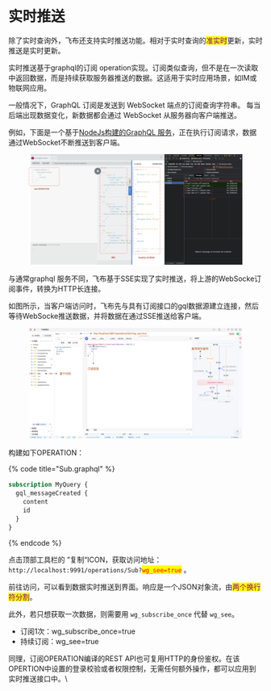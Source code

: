 # 实时推送

除了实时查询外，飞布还支持实时推送功能。相对于实时查询的<mark style="color:purple;">准实时</mark>更新，实时推送是实时更新。

实时推送基于graphql的订阅 operation实现。订阅类似查询，但不是在一次读取中返回数据，而是持续获取服务器推送的数据。这适用于实时应用场景，如IM或物联网应用。

一般情况下，GraphQL 订阅是发送到 WebSocket 端点的订阅查询字符串。 每当后端出现数据变化，新数据都会通过 WebSocket 从服务器向客户端推送。

例如，下面是一个基于[NodeJs构建的GraphQL 服务](../../he-xin-gai-nian/graphql.md#graphql-server)，正在执行订阅请求，数据通过WebSocket不断推送到客户端。

<figure><img src="../../.gitbook/assets/image (46).png" alt=""><figcaption></figcaption></figure>

与通常graphql 服务不同，飞布基于SSE实现了实时推送，将上游的WebSocke订阅事件，转换为HTTP长连接。

如图所示，当客户端访问时，飞布先与具有订阅接口的gql数据源建立连接，然后等待WebSocke推送数据，并将数据在通过SSE推送给客户端。

<figure><img src="../../.gitbook/assets/image (47).png" alt=""><figcaption></figcaption></figure>

构建如下OPERATION：

{% code title="Sub.graphql" %}
```graphql
subscription MyQuery {
  gql_messageCreated {
    content
    id
  }
}
```
{% endcode %}

点击顶部工具栏的 ”复制“ICON，获取访问地址：`http://localhost:9991/operations/Sub?`<mark style="color:red;">`wg_see=true`</mark> 。

前往访问，可以看到数据实时推送到界面。响应是一个JSON对象流，由<mark style="color:purple;">两个换行符分割</mark>。

此外，若只想获取一次数据，则需要用 `wg_subscribe_once` 代替 `wg_see`。

* 订阅1次：wg\_subscribe\_once=true
* 持续订阅：wg\_see=true

同理，订阅OPERATION编译的REST API也可复用HTTP的身份鉴权。在该OPERTION中设置的登录校验或者权限控制，无需任何额外操作，都可以应用到实时推送接口中。\
